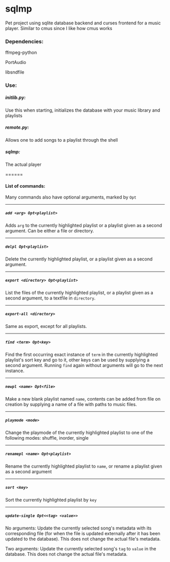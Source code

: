 # sqlmp
Pet project using sqlite database backend and curses frontend for a music player.
Similar to cmus since I like how cmus works

### Dependencies:
ffmpeg-python

PortAudio

libsndfile

### Use:
##### initlib.py:
Use this when starting, initializes the database with your music library and playlists

##### remote.py:
Allows one to add songs to a playlist through the shell

##### sqlmp:
The actual player

======
#### List of commands:

Many commands also have optional arguments, marked by `Opt`

------
##### `add <arg> Opt<playlist>`
Adds `arg` to the currently highlighted playlist
or a playlist given as a second argument.
Can be either a file or directory.

------
##### `delpl Opt<playlist>`
Delete the currently highlighted playlist, or a playlist
given as a second argument.

------
##### `export <directory> Opt<playlist>`
List the files of the currently highlighted playlist, or a playlist given
as a second argument, to a textfile in `directory`.

------
##### `export-all <directory>`
Same as export, except for all playlists.

------
##### `find <term> Opt<key>`
Find the first occurring exact instance of `term` in the currently highlighted playlist's sort key and
go to it, other keys can be used by supplying a second argument.
Running `find` again without arguments will go to the next instance.

------
##### `newpl <name> Opt<file>`
Make a new blank playlist named `name`, contents can be added from file on creation by supplying
a name of a file with paths to music files.

------
##### `playmode <mode>`
Change the playmode of the currently highlighted playlist to one of the following modes:
shuffle, inorder, single

------
##### `renamepl <name> Opt<playlist>`
Rename the currently highlighted playlist to `name`,
or rename a playlist given as a second argument

------
##### `sort <key>`
Sort the currently highlighted playlist by `key`

------
##### `update-single Opt<<tag> <value>>`
No arguments: Update the currently selected song's metadata with its corresponding file
(for when the file is updated externally after it has been updated to the database).
This does not change the actual file's metadata.

Two arguments: Update the currently selected song's `tag` to `value` in the database.
This does not change the actual file's metadata.